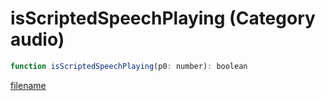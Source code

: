 # isScriptedSpeechPlaying (Category audio)

```js
function isScriptedSpeechPlaying(p0: number): boolean
```

[filename](isScriptedSpeechPlaying_m.md ':include')